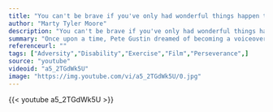 ```yaml
---
title: "You can't be brave if you've only had wonderful things happen to you."
author: "Marty Tyler Moore"
description: "You can't be brave if you've only had wonderful things happen to you. - Marty Tyler Moore quotes from GetInspired365.com"
summary: "Once upon a time, Pete Gustin dreamed of becoming a voiceover artist. But at age 8, he was diagnosed with macular degeneration, a medical condition that results in loss of vision, turning him legally blind. At 21, a New York-based agent told him he’d never make it in the business; his blindness prevented him from reading lines. Fast-forward 15 years. Gustin has done voiceovers for the Super Bowl, an international ad campaign for Sony PlayStation and even daytime TV."
referenceurl: ""
tags: ["Adversity","Disability","Exercise","Film","Perseverance",]
source: "youtube"
videoid: "a5_2TGdWk5U"
image: "https://img.youtube.com/vi/a5_2TGdWk5U/0.jpg"
---
```


{{< youtube a5_2TGdWk5U >}}
